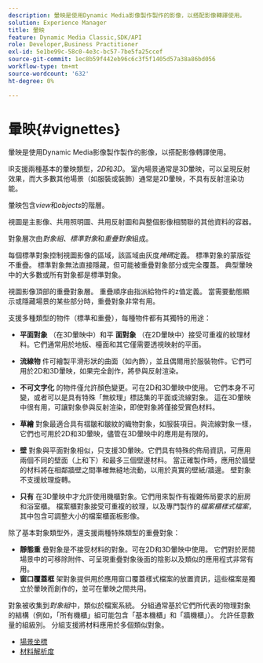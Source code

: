 ```yaml
---
description: 暈映是使用Dynamic Media影像製作製作的影像，以搭配影像轉譯使用。
solution: Experience Manager
title: 暈映
feature: Dynamic Media Classic,SDK/API
role: Developer,Business Practitioner
exl-id: 5e1be99c-58c0-4e3c-bc57-7be5fa25ccef
source-git-commit: 1ec8b59f442eb96c6c3f5f1405d57a38a86bd056
workflow-type: tm+mt
source-wordcount: '632'
ht-degree: 0%

---
```


# 暈映{#vignettes}

暈映是使用Dynamic Media影像製作製作的影像，以搭配影像轉譯使用。

IR支援兩種基本的暈映類型，*2D*&#x200B;和&#x200B;*3D*。 室內場景通常是3D暈映，可以呈現反射效果，而大多數其他場景（如服裝或裝飾）通常是2D暈映，不具有反射渲染功能。

暈映包含&#x200B;*view*&#x200B;和&#x200B;*objects*&#x200B;的階層。

視圖是主影像、共用照明圖、共用反射圖和與整個影像相關聯的其他資料的容器。

對象層次由&#x200B;*對象組*、*標準對象*&#x200B;和&#x200B;*重疊對象*&#x200B;組成。

每個標準對象控制視圖影像的區域，該區域由灰度&#x200B;*掩碼*&#x200B;定義。 標準對象的蒙版從不重疊。 標準對象無法直接隱藏，但可能被重疊對象部分或完全覆蓋。 典型暈映中的大多數或所有對象都是標準對象。

視圖影像頂部的重疊對象層。 重疊順序由指派給物件的z值定義。 當需要動態顯示或隱藏場景的某些部分時，重疊對象非常有用。

支援多種類型的物件（標準和重疊），每種物件都有其獨特的用途：

* **平面對象** （在3D暈映中）和平 **面對象** （在2D暈映中）接受可重複的紋理材料。它們通常用於地板、檯面和其它僅需要透視映射的平面。

* **流線物** 件可繪製平滑形狀的曲面（如內飾），並且偶爾用於服裝物件。它們可用於2D和3D暈映，如果完全創作，將參與反射渲染。
* **不可文字化** 的物件僅允許顏色變更。可在2D和3D暈映中使用。 它們本身不可變，或者可以是具有特殊「無紋理」標誌集的平面或流線對象。 這在3D暈映中很有用，可讓對象參與反射渲染，即使對象將僅接受實色材料。
* **草繪** 對象最適合具有褶皺和皺紋的織物對象，如服裝項目。與流線對象一樣，它們也可用於2D和3D暈映，儘管在3D暈映中的應用是有限的。
* **壁** 對象與平面對象相似，只支援3D暈映。它們具有特殊的佈局資訊，可應用兩個不同的壁面（上和下）和最多三個壁邊材料。 當正確製作時，應用於牆壁的材料將在相鄰牆壁之間準確無縫地流動，以用於真實的壁紙/牆邊。 壁對象不支援紋理旋轉。
* **只有** 在3D暈映中才允許使用機櫃對象。它們用來製作有複雜佈局要求的廚房和浴室櫃。 檔案櫃對象接受可重複的紋理，以及專門製作的&#x200B;*檔案櫃樣式檔案*，其中包含可調整大小的檔案櫃面板影像。

除了基本對象類型外，還支援兩種特殊類型的重疊對象：

* **靜態重** 疊對象是不接受材料的對象。可在2D和3D暈映中使用。 它們對於房間場景中的可移除附件、可呈現重疊對象後面的陰影以及類似的應用程式非常有用。
* **窗口覆蓋框** 架對象提供用於應用窗口覆蓋樣式檔案的放置資訊，這些檔案是獨立於暈映而創作的，並可在暈映之間共用。

對象被收集到&#x200B;*對象組*&#x200B;中，類似於檔案系統。 分組通常基於它們所代表的物理對象的結構（例如，「所有機櫃」組可能包含「基本機櫃」和「牆機櫃」）。 允許任意數量的組級別。 分組支援將材料應用於多個類似對象。

* [場景坐標](c-ir-scene-coordinates.md)
* [材料解析度](c-ir-material-resolution.md)
